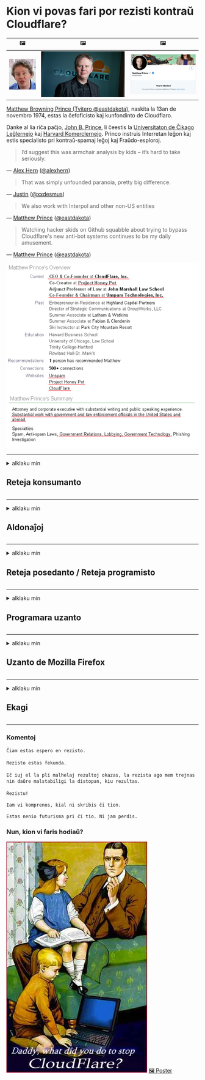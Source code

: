 # Kion vi povas fari por rezisti kontraŭ Cloudflare?

| 🖼 | 🖼 | 🖼 |
| --- | --- | --- |
| ![](../image/matthew_prince_teen.jpg) | ![](../image/matthew_prince.jpg) | ![](../image/blockedbymatthewprince.jpg) |


[Matthew Browning Prince (Tvitero @eastdakota)](https://twitter.com/eastdakota), naskita la 13an de novembro 1974, estas la ĉefoficisto kaj kunfondinto de Cloudflaro.

Danke al lia riĉa paĉjo, [John B. Prince](http://web.archive.org/web/20081002173414/http://www.mufranchisee.com/article/453/), li ĉeestis la [Universitaton de Ĉikago Leĝlernejo](https://en.wikipedia.org/wiki/University_of_Chicago_Law_School) kaj [Harvard Komerclernejo](https://eo.wikipedia.org/wiki/Harvard_Business_School).
Princo instruis Interretan leĝon kaj estis specialisto pri kontraŭ-spamaj leĝoj kaj Fraŭdo-esploroj.


> I’d suggest this was armchair analysis by kids – it’s hard to take seriously.

― [Alex Hern](https://www.theguardian.com/technology/2015/nov/19/cloudflare-accused-by-anonymous-helping-isis) ([@alexhern](https://twitter.com/alexhern))

> That was simply unfounded paranoia, pretty big difference.

― [Justin](https://web.archive.org/web/20200619211926/https://twitter.com/xxdesmus/status/992757936123359233) ([@xxdesmus](https://twitter.com/xxdesmus))

> We also work with Interpol and other non-US entities

― [Matthew Prince](https://twitter.com/eastdakota/status/1203028504184360960) ([@eastdakota](https://twitter.com/eastdakota))

> Watching hacker skids on Github squabble about trying to bypass Cloudflare's new anti-bot systems continues to be my daily amusement.

― [Matthew Prince](https://twitter.com/eastdakota/status/1273277839102656515) ([@eastdakota](https://twitter.com/eastdakota))


![](../image/whoismp.jpg)

---


<details>
<summary>alklaku min

## Reteja konsumanto
</summary>


- Se la retejo kiun vi ŝatas uzas Cloudflare, diru al ili ke ne uzu Cloudflaron.
  - Plorado en sociaj retoj kiel Facebooko, Reddito, Tvitero aŭ Mastodo tute ne diferencas. [Agoj pli laŭtas ol haŝiŝetikedoj.](https://twitter.com/phyzonloop/status/1274132092490862594)
  - Provu kontakti la posedanton de la retejo se vi volas fari vin utila.

[Cloudflare diris](https://github.com/Eloston/ungoogled-chromium/issues/783):
```
Ni rekomendas vin kontakti la administrantojn por la specifaj servoj aŭ retejoj kun kiuj vi havas problemon kaj dividi vian sperton.
```

[Se vi ne petas ĝin, reteja posedanto neniam scias ĉi tiun problemon.](../PEOPLE.md)

![](../image/liberapay.jpg)

[Sukcesa ekzemplo](https://counterpartytalk.org/t/turn-off-cloudflare-on-counterparty-co-plz/164/5).<br>
Ĉu vi havas problemon? [Dividi vian sperton nun.](https://github.com/maraoz/maraoz.github.io/issues/1) Ekzemplo sube.

```
Vi nur helpas kompanian cenzuron kaj neeviteblan gvatadon.
http://crimeflare.eu.org
```

```
Via retpaĝo estas en la ne-privata murita ĝardeno de CloudFlare.
http://crimeflare.eu.org
```

- Prenu iom da tempo por legi la privatecan politikon de retejo.
  - se la retejo uzas Cloudflare aŭ retejo uzas servojn konektitajn al Cloudflare.

Ĝi devas klarigi kio estas la "Cloudflare", kaj peti permeson dividi viajn datumojn kun Cloudflaro. Malsukceso fariĝos rompo de fido kaj la koncerna retejo devas esti evitita.

[Akceptebla privatec-politika ekzemplo estas ĉi tie](https://archive.is/bDlTz) ("Subprocessors" > "Entity Name")

```
Mi legis vian privatecan politikon kaj mi ne povas trovi la vorton "Cloudflare".
Mi rifuzas dividi datumojn kun vi se vi daŭre provizas miajn datumojn al Cloudflare.
http://crimeflare.eu.org
```

Ĉi tio estas ekzemplo de privateca politiko, kiu ne havas la vorton "Cloudflare".
[Liberland Jobs](https://archive.is/daKIr) [privacy policy](https://docsend.com/view/feiwyte):

![](../image/cfwontobey.jpg)

Cloudflare havas sian propran privatecan politikon.
[Cloudflare amas publike riveli privatajn informojn pri homoj.](https://www.reddit.com/r/GamerGhazi/comments/2s64fe/be_wary_reporting_to_cloudflare/)

Jen bona ekzemplo por la aliĝilo de retejo.
Estas sekure diri, nula retejo faras ĉi tion. Ĉu vi fidos ilin?

```
Alklakante "Enskribiĝi por XYZ", vi konsentas pri niaj kondiĉoj de servo kaj privatecdeklaro.
Vi ankaŭ konsentas dividi viajn datumojn kun Cloudflare kaj ankaŭ konsentas pri la privateca deklaro de Cloudflare.
Se Cloudflare likas viajn informojn aŭ ne permesas vin konekti al niaj serviloj, ĝi ne estas nia respondeco. [*]

[ Registriĝu ] [ Mi malkonsentas ]
```
[*] [PEOPLE.md](../PEOPLE.md)


- Provu ne uzi ilian servon. Memoru ke vi estas rigardata de Cloudflare.
  - ["I'm in your TLS, sniffin' your passworz"](../image/iminurtls.jpg)

- Serĉu alian retejon. Estas alternativoj kaj oportunoj en la interreto!

- Konvinku viajn amikojn uzi Tor ĉiutage.
  - Anonimeco estu la normo de la malferma interreto!
  - [Rimarku, ke la Tor-projekto malŝatas ĉi tiun projekton.](../HISTORY.md)

</details>

------

<details>
<summary>alklaku min

## Aldonaĵoj
</summary>

- Se via retumilo estas Firefoxo, Tor-Foliumilo aŭ Ungoogled-Chromiumo uzu unu el ĉi tiuj aldonaĵoj sube.
  - Se vi volas aldoni alian novan aldonaĵon, unue demandu pri ĝi.


| Nomo | Programisto | Subteno | Povas Bloki | Povas Sciigi | Chrome |
| -------- | -------- | -------- | -------- | -------- | -------- |
| [Bloku Cloudflaron MITM-Atakon](../subfiles/addon/bcma.md) | #Addon | [ ? ](http://crimeflare.eu.org/) | **Jes**     | **Jes**     |  **Jes** |
| [Ĉu ligoj estas vundeblaj al MITM-atako?](../subfiles/addon/ismm.md) | #Addon | [ ? ](http://crimeflare.eu.org/) | Ne     | **Jes**     |  **Jes** |
| [Ĉu ĉi tiuj ligoj blokos Tor-uzanton?](../subfiles/addon/isat.md) | #Addon | [ ? ](http://crimeflare.eu.org/) | Ne     | **Jes**     |  **Jes** |
| [Block Cloudflare MITM Attack](https://trac.torproject.org/projects/tor/attachment/ticket/24351/block_cloudflare_mitm_attack-1.0.14.1-an%2Bfx.xpi)<br>[**DELETED BY TOR PROJECT**](../HISTORY.md) | nullius | [ ? ](../tool/block_cloudflare_mitm_fx), [Link](http://crimeflare.eu.org/) | **Jes**     | **Jes**     |  Ne |
| [TPRB](http://sw.nnpaefp7pkadbxxkhz2agtbv2a4g5sgo2fbmv3i7czaua354334uqqad.onion/) | Sw | [ ? ](http://sw.nnpaefp7pkadbxxkhz2agtbv2a4g5sgo2fbmv3i7czaua354334uqqad.onion/) | **Jes**     | **Jes**     |  Ne |
| [Detect Cloudflare](https://addons.mozilla.org/en-US/firefox/addon/detect-cloudflare/) | Frank Otto | [ ? ](https://github.com/traktofon/cf-detect) | Ne     | **Jes**     |  Ne |
| [True Sight](https://addons.mozilla.org/en-US/firefox/addon/detect-cloudflare-plus/) | claustromaniac | [ ? ](https://github.com/claustromaniac/detect-cloudflare-plus) | Ne     | **Jes**     |  Ne |
| [Which Cloudflare datacenter am I visiting?](https://addons.mozilla.org/en-US/firefox/addon/cf-pop/) | 依云 | [ ? ](https://github.com/lilydjwg/cf-pop) | Ne     | **Jes**     |  Ne |
| [My Privacy DNS - Link Details](https://mypdns.org/infrastructure/mypdns-reporter/-/blob/master/client/addon.md#mypdns-link-details) | My Privacy DNS | [ ? ](https://mypdns.org/MypDNS/support/-/issues) | Ne     | **Jes**     |  Ne |


- "Decentraleyes" povas ĉesigi konekton al "CDNJS (Cloudflare)".
  - Ĝi malhelpas multajn petojn atingi retojn, kaj servas lokajn dosierojn por neebligi paĝejojn.
  - La programisto respondis: "[very concerning indeed](https://github.com/Synzvato/decentraleyes/issues/236#issuecomment-352049501)", "[widespread usage severely centralizes the web](https://github.com/Synzvato/decentraleyes/issues/251#issuecomment-366752049)"

- [Vi ankaŭ povas forigi aŭ malfidi Cloudflare-atestilon de via Atestila Aŭtoritato (CA).](https://www.ssl.com/how-to/remove-root-certificate-firefox/)

</details>

------

<details>
<summary>alklaku min

## Reteja posedanto / Reteja programisto
</summary>


![](../image/word_cloudflarefree.jpg)

- Ne uzu Cloudflare-solvon, ni diru.
  - Vi povas fari pli bone ol tio, ĉu ne? [Jen kiel forigi abonojn, planojn, domajnojn aŭ kontojn de Cloudflare.](https://support.cloudflare.com/hc/en-us/articles/200167776-Removing-subscriptions-plans-domains-or-accounts)

| 🖼 | 🖼 |
| --- | --- |
| ![](../image/htmlalertcloudflare.jpg) | ![](../image/htmlalertcloudflare2.jpg) |

- Ĉu vi volas pli da klientoj? Vi scias kion fari. Konsilo estas "super linio".
  - [Saluton, vi skribis "Ni konsideras vian privatecon serioze" sed mi ricevis "Error 403 Forbidden: Anonima Enirejo Ne Permesita".](https://it.slashdot.org/story/19/02/19/0033255/stop-saying-we-take-your-privacy-and-security-seriously) Kial vi blokas Tor aŭ VPN? Kaj kial vi blokas portempajn retpoŝtojn?

![](../image/anonexist.jpg)

- Uzi Cloudflare pliigos ŝancojn de malfunkcio. Vizitantoj ne povas aliri al via retejo se via servilo malŝaltas aŭ Cloudflare malaktivas.
  - [Ĉu vi vere pensis, ke Cloudflare neniam malsupreniras?](https://www.ibtimes.com/cloudflare-down-not-working-sites-producing-504-gateway-timeout-errors-2618008) [Another](https://twitter.com/Jedduff/status/1097875615997399040) [sample](https://twitter.com/search?f=tweets&vertical=default&q=Cloudflare%20is%20having%20problems). [Need more](../PEOPLE.md)?

![](../image/cloudflareinternalerror.jpg)

- Uzi Cloudflare por prokuri vian "API-servon", "programan ĝisdatigan servilon" aŭ "RSS-fluon" damaĝos vian klienton. Kliento vokis vin kaj diris "Mi ne plu povas uzi vian API", kaj vi tute ne scias, kio okazas. Cloudflare povas silente bloki vian klienton. Ĉu vi pensas ke ĝi estas akcepteblo?
  - Estas multaj interreta servo de RSS-legiloj. Kial vi publikigas RSS-fluon, se vi ne permesas al homoj aboni?

![](../image/rssfeedovercf.jpg)

- Ĉu vi bezonas HTTPS-atestilon? Uzu "Let's Encrypt" aŭ simple aĉetu ĝin de CA-kompanio.

- Ĉu vi bezonas DNS-servilon? Ĉu vi ne povas agordi vian propran servilon? Kiel pri ili: [Hurricane Electric Free DNS](https://dns.he.net/), [Dyn.com](https://dyn.com/dns/), [1984 Hosting](https://www.1984hosting.com/), [Afraid.Org (Administranto forigu vian konton se vi uzas Tor)](https://freedns.afraid.org/)
  - [Alternativoj al DNS](../subfiles/alternative/domaindns.md)

- Ĉu vi serĉas gastigan servon? Ĉu senpaga nur? Kiel pri ili: [Onion Service](http://vww6ybal4bd7szmgncyruucpgfkqahzddi37ktceo3ah7ngmcopnpyyd.onion/en/security/network-security/tor/onionservices-best-practices), [Free Web Hosting Area](https://freewha.com/), [Autistici/Inventati Web Site Hosting](https://www.autinv5q6en4gpf4.onion/services/website), [Github Pages](https://pages.github.com/), [Surge](https://surge.sh/)
  - [Alternativoj al Cloudflare](../subfiles/alternative/cloudflare.md)

- Ĉu vi uzas "cloudflare-ipfs.com"? [Ĉu vi scias ke Cloudflare IPFS estas malbona?](../PEOPLE.md)

- Instalu Retejan Aplikan Fajromuron kiel OWASP kaj Fail2Ban en via servilo kaj agordu ĝin ĝuste.
  - Bloki Tor ne estas solvo. Ne punu ĉiujn nur por malgrandaj malbonaj uzantoj.

- Redirekti aŭ malhelpi uzantojn de "Cloudflare Warp" aliri vian retejon. Se vi povas donu kialon.

> IP-listo: "[La nunaj IP-intervaloj de Cloudflare](cloudflare_inc/)"

> A: Nur bloku ilin

```
server {
...
deny 173.245.48.0/20;
deny 103.21.244.0/22;
deny 103.22.200.0/22;
deny 103.31.4.0/22;
deny 141.101.64.0/18;
deny 108.162.192.0/18;
deny 190.93.240.0/20;
deny 188.114.96.0/20;
deny 197.234.240.0/22;
deny 198.41.128.0/17;
deny 162.158.0.0/15;
deny 104.16.0.0/12;
deny 172.64.0.0/13;
deny 131.0.72.0/22;
deny 2400:cb00::/32;
deny 2606:4700::/32;
deny 2803:f800::/32;
deny 2405:b500::/32;
deny 2405:8100::/32;
deny 2a06:98c0::/29;
deny 2c0f:f248::/32;
...
}
```

> B: Alidirekti al averta paĝo

```
http {
...
geo $iscf {
default 0;
173.245.48.0/20 1;
103.21.244.0/22 1;
103.22.200.0/22 1;
103.31.4.0/22 1;
141.101.64.0/18 1;
108.162.192.0/18 1;
190.93.240.0/20 1;
188.114.96.0/20 1;
197.234.240.0/22 1;
198.41.128.0/17 1;
162.158.0.0/15 1;
104.16.0.0/12 1;
172.64.0.0/13 1;
131.0.72.0/22 1;
2400:cb00::/32 1;
2606:4700::/32 1;
2803:f800::/32 1;
2405:b500::/32 1;
2405:8100::/32 1;
2a06:98c0::/29 1;
2c0f:f248::/32 1;
}
...
}

server {
...
if ($iscf) {rewrite ^ https://example.com/cfwsorry.php;}
...
}

<?php
header('HTTP/1.1 406 Not Acceptable');
echo <<<CLOUDFLARED
Thank you for visiting ourwebsite.com!<br />
We are sorry, but we can't serve you because your connection is being intercepted by Cloudflare.<br />
Please read http://crimeflare.eu.org for more information.<br />
CLOUDFLARED;
die();
```

- Starigu Tor cep-servo aŭ I2P-retejon se vi kredas je libereco kaj bonvenigas anonimajn uzantojn.

- Petu konsilon de aliaj duoblaj retejfunkciigistoj de Klaritejo/Tor kaj faru anonimajn amikojn!

</details>

------

<details>
<summary>alklaku min

## Programara uzanto
</summary>


- Discordo uzas CloudFlare. Alternativoj? Ni rekomendas [**Briar** (Android)](https://f-droid.org/en/packages/org.briarproject.briar.android/), [Ricochet (PC)](https://ricochet.im/), [Tox + Tor (Android/PC)](https://tox.chat/download.html)
  - Briar inkluzivas Tor-programaron, do vi ne bezonas instali Orbot.
  - Qwtch-programistoj, "Open Privacy", forigis projekton stop_cloudflare de sia git-servo sen avizo.

- Se vi uzas Debian GNU/Linuxo, aŭ iun ajn derivaĵon, abonu: [bug #831835](https://bugs.debian.org/cgi-bin/bugreport.cgi?bug=831835). Kaj se vi povas, helpu kontroli la flikaĵon, kaj helpu la prizorganton veni al la ĝusta konkludo pri tio, ĉu ĝi devas esti akceptita.

- Ĉiam rekomendu ĉi tiujn retumilojn.

| Nomo | Programisto | Subteno | Komento |
| -------- | -------- | -------- | -------- |
| [Ungoogled-Chromium](https://ungoogled-software.github.io/ungoogled-chromium-binaries/) | Eloston | [ ? ](https://github.com/Eloston/ungoogled-chromium) | PC (Win, Mac, Linux)  _!Tor_ |
| [Bromite](https://www.bromite.org/fdroid) | Bromite | [ ? ](https://github.com/bromite/bromite/issues) | Android  _!Tor_ |
| [Tor Browser](https://www.torproject.org/download/) | Tor Project | [ ? ](https://support.torproject.org/) | PC (Win, Mac, Linux)  _Tor_|
| [Tor Browser Android](https://www.torproject.org/download/) | Tor Project | [ ? ](https://support.torproject.org/) | Android  _Tor_|
| [Onion Browser](https://itunes.apple.com/us/app/onion-browser/id519296448?mt=8) | Mike Tigas | [ ? ](https://github.com/OnionBrowser/OnionBrowser/issues) | Apple iOS  _Tor_|
| [GNU/Icecat](https://www.gnu.org/software/gnuzilla/) | GNU | [ ? ](https://www.gnu.org/software/gnuzilla/) | PC (Linux) |
| [IceCatMobile](https://f-droid.org/en/packages/org.gnu.icecat/) | GNU | [ ? ](https://lists.gnu.org/mailman/listinfo/bug-gnuzilla) | Android |
| [Iridium Browser](https://iridiumbrowser.de/about/) | Iridium | [ ? ](https://github.com/iridium-browser/iridium-browser/) | PC (Win, Mac, Linux, OpenBSD) |


La privateco de alia programaro estas neperfekta. Ĉi tio ne signifas ke Tor-retumilo estas "perfekta".
Estas neniu 100% sekura nek 100% privata en interreto kaj teknologio.

- Ĉu vi ne volas uzi Tor? Vi povas uzi ajnan retumilon kun Tor-demono.
  - [Notu, ke la projekto Tor ne ŝatas ĉi tion.](https://support.torproject.org/tbb/tbb-9/) Uzu Tor-retumilon se vi povas fari tion.
- [Kiel uzi Chromium kun Tor](../subfiles/chromium_tor.md)


Ni parolu pri la privateco de alia programaro.

- [Se vi vere bezonas uzi Firfoxo, elektu "Firefox ESR".](https://www.mozilla.org/en-US/firefox/organizations/)
  - [Firefox - Spyware Watchdog](https://spyware.neocities.org/articles/firefox.html)
  - [Firefox malakceptas liberan parolon, malpermesas liberan parolon](https://web.archive.org/web/20200423010026/https://reclaimthenet.org/firefox-rejects-free-speech-bans-free-speech-commenting-plugin-dissenter-from-its-extensions-gallery/)
  - ["Pli ol 100 malpli da voĉdonoj. Ŝajnas ke peti programan kompanion aliĝi al... programoj estas tro multe nuntempe."](https://old.reddit.com/r/firefox/comments/gutdiw/weve_got_work_to_do_the_mozilla_blog/fslbbb6/)
  - [Kial Fajrovulpo montras al mi sponsoritajn ligojn en mia URL-stango?](https://www.reddit.com/r/firefox/comments/jybx2w/uh_why_is_firefox_showing_me_sponsored_links_in/)
  - [Mozilla - Devil Incarnate](https://digdeeper.neocities.org/ghost/mozilla.html)

- [Memoru, Mozilla uzas Cloudflare-servon.](https://www.robtex.com/dns-lookup/www.mozilla.org) [Ili ankaŭ uzas la servon DNS de Cloudflare en sia produkto.](https://www.theregister.co.uk/2018/03/21/mozilla_testing_dns_encryption/)

- [Mozilla oficiale malakceptis ĉi tiun bileton.](https://bugzilla.mozilla.org/show_bug.cgi?id=1426618)

- ["Firefox Focus" estas ŝerco.](https://github.com/mozilla-mobile/focus-android/issues/1743) [Ili promesis malŝalti telemetrikon sed ili ŝanĝis ĝin.](https://github.com/mozilla-mobile/focus-android/issues/4210)

- [La programisto de PaleMoon/Basilisk amas Cloudflare.](https://github.com/mozilla-mobile/focus-android/issues/1743#issuecomment-345993097)
  - [Arkiva Servilo de PaleMoon hakis kaj disvastigis malware dum 18 monatoj](https://www.reddit.com/r/privacytoolsIO/comments/cc808y/pale_moons_archive_server_hacked_and_spread/)
  - Li ankaŭ malamas Tor-uzantojn - "[Ĝi estu malamika al Tor. Mi pensas ke plej multaj retejoj devas esti malamikaj al Tor konsiderante ĝian ekstreme altan misuzan faktoron.](https://github.com/yacy/yacy_search_server/issues/314#issuecomment-565932097)"

- [Waterfoxo havas severan problemon pri "telefonoj hejme"](https://spyware.neocities.org/articles/waterfox.html)

- [Google Chrome estas spiona programaro.](https://www.gnu.org/proprietary/malware-google.en.html)
  - [Google profilas vian agadon.](https://spyware.neocities.org/articles/chrome.html)

- [SRWare-Iron faras tro multajn telefonojn hejme ligi.](https://spyware.neocities.org/articles/iron.html) Ĝi ankaŭ konektas al google-domajnoj.

- ["Brave Browser" blanka listo spiona kodo de Facebook/Tvitero.](https://www.bleepingcomputer.com/news/security/facebook-twitter-trackers-whitelisted-by-brave-browser/)
  - [Jen pliaj numeroj.](https://spyware.neocities.org/articles/brave.html)
  - [binance affiliate ID](https://twitter.com/cryptonator1337/status/1269594587716374528)

- [Microsoft Edge lasas Facebook kuri Flash-kodon malantaŭ la dorsoj de uzantoj.](https://www.zdnet.com/article/microsoft-edge-lets-facebook-run-flash-code-behind-users-backs/)

- [Vivaldi ne respektas vian privatecon.](https://spyware.neocities.org/articles/vivaldi.html)

- [Opera spiona nivelo: Ekstreme Alta](https://spyware.neocities.org/articles/opera.html)

- Apple iOS: [Vi tute ne uzu iOS, ĉefe ĉar ĝi estas malware.](https://www.gnu.org/proprietary/malware-apple.html)

Sekve ni rekomendas nur supre tabelon. Nenio alia.

</details>

------

<details>
<summary>alklaku min

## Uzanto de Mozilla Firefox
</summary>


- "Firefox Nightly" sendos elpurig-nivelajn informojn al Mozilla-serviloj sen elektebla metodo.
  - [Mozilla-serviloj atendas Cloudflare](https://www.digwebinterface.com/?hostnames=www.mozilla.org%0D%0Amozilla.cloudflare-dns.com&type=&ns=resolver&useresolver=8.8.4.4&nameservers=)

- Eblas malpermesi Fajrovulpon konekti al Mozilla-serviloj.
  - [Gvidilo pri politikaj ŝablonoj de Mozilla](https://github.com/mozilla/policy-templates/blob/master/README.md)
  - Memoru, ke ĉi tiu lertaĵo povus ĉesi funkcii en posta versio, ĉar Mozilla ŝatas blanklistigi sin.
  - Uzu fajroŝirmilon kaj DNS-filtrilon por bloki ilin tute.

"`/distribution/policies.json`"

>     "WebsiteFilter": {
> 		"Block": [
> 		"*://*.mozilla.com/*",
> 		"*://*.mozilla.net/*",
> 		"*://*.mozilla.org/*",
> 		"*://webcompat.com/*",
> 		"*://*.firefox.com/*",
> 		"*://*.thunderbird.net/*",
> 		"*://*.cloudflare.com/*"
> 		]
>     },


- ~~Raporti cimon pri la spurilo de mozilla, dirante al ili ne uzi Cloudflare.~~ Estis cimo-raporto pri bugzilla. Multaj homoj afiŝis sian zorgon, tamen la cimo estis kaŝita de la administranto en 2018.

- Vi povas malŝalti DoH en Fajrovulpo.
  - [Ŝanĝu defaŭltan DNS-provizanton de firefox](../subfiles/change-firefox-dns.md)

![](../image/firefoxdns.jpg)

- [Se vi ŝatus uzi ne-ISP-DNS, pripensu uzi OpenNIC-Tier2-DNS-servon aŭ iujn ajn ne-Cloudflare-DNS-servojn.](https://wiki.opennic.org/start)
![](../image/opennic.jpg)
  - Bloku Cloudflare per DNS. [Crimeflare DNS](../subfiles/service/publicdns.md)

- Vi povas uzi Tor kiel DNS-solvilo. [Se vi ne estas sperta pri Tor, demandu ĉi tie.](https://tor.stackexchange.com/)

> **Kiel?**
> 1. Elŝutu Tor kaj instalu ĝin sur vian komputilon.
> 2. Aldonu ĉi tiun linion al "torrc" dosiero.
> DNSPort 127.0.0.1:53
> 3. Rekomencu Tor.
> 4. Agordu la DNS-servilon de via komputilo al "127.0.0.1".

</details>

------

<details>
<summary>alklaku min

## Ekagi
</summary>


- Rakontu al aliaj ĉirkaŭ vi pri la danĝeroj de Cloudflare.

- [Helpu plibonigi ĉi tiun deponejon.](http://crimeflare.eu.org)
  - Kaj la listoj, la argumentoj kontraŭ ĝi kaj la detaloj.

- [Dokumentu kaj faru tre publika, kie aferoj fuŝas kun Cloudflare (kaj similaj kompanioj), certigante mencii ĉi tiun deponejon kiam vi faras tion](http://crimeflare.eu.org) :)

- Akiru pli da homoj uzantaj Tor defaŭlte, por ke ili povu sperti la retejon laŭ la perspektivo de diversaj mondopartoj.

- Komencu grupojn, en sociaj retoj kaj viandospaco, dediĉitaj al liberigi la mondon de Cloudflare.

- Kie taŭgas, ligu al ĉi tiuj grupoj en ĉi tiu deponejo - ĉi tio povas esti loko por kunordigi laboron kune kiel grupoj.

- [Komencu konejon, kiu povas doni signifan ne kompanian alternativon al Cloudflare.](../subfiles/alternative/cloudflare.md)

- Informu nin pri iuj alternativoj por helpi almenaŭ provizi plurtavolan defendon kontraŭ Cloudflare.

- Se vi estas kliento de Cloudflare, starigu viajn privatecajn agordojn kaj atendu, ke ili malobservu ilin.
  - [Tiam alportu ilin sub kontraŭspamajn / privatajn malobservajn akuzojn.](https://twitter.com/thexpaw/status/1108424723233419264)

- Se vi estas en Usono kaj la koncerna retejo estas banko aŭ librotenisto, provu leĝan premon sub la Leĝo "Gramm-Leach-Bliley", aŭ la Leĝo pri Usonanoj kun Dikapableco kaj raportu al ni kiom longe vi atingos.

- Se la retejo estas registara retejo, provu fari juran premon sub la unua Amendo de la Usona Konstitucio.

- Se vi estas EU-civitano, kontaktu la retejon por sendi viajn personajn informojn laŭ la Ĝenerala Regularo pri Protektado de Datumoj. Se ili rifuzas doni al vi viajn informojn, tio estas malobservo de la leĝo.

- Por kompanioj, kiuj asertas oferti servon en sia retejo, provu raporti ilin kiel "falsajn reklamojn" al organizoj pri protektado de konsumantoj kaj BBB. Cloudflare-retejoj estas servataj de Cloudflare-serviloj.

- [La ITU sugestas en la usona kunteksto, ke Cloudflare komencas sufiĉe grandiĝi, por ke kontraŭtrusta juro estu faligita sur ilin.](https://www.itu.int/en/ITU-T/Workshops-and-Seminars/20181218/Documents/Geoff_Huston_Presentation.pdf)

- Penseblas, ke la GNU GPL-versio 4 povus inkluzivi provizon kontraŭ stokado de fontkodo malantaŭ tia servo, postulante por ĉiuj GPLv4 kaj postaj programoj, ke almenaŭ la fontkodo estu alirebla per rimedo, kiu ne diskriminacias kontraŭ Tor-uzantoj.

- [Se vi uzas Mastodon bonvolu sekvi la konton Mitigator](../subfiles/service/altlink.md).

</details>

------

### Komentoj

```
Ĉiam estas espero en rezisto.

Rezisto estas fekunda.

Eĉ iuj el la pli malhelaj rezultoj okazas, la rezista ago mem trejnas nin daŭre malstabiligi la distopan, kiu rezultas.

Rezistu!
```

```
Iam vi komprenos, kial ni skribis ĉi tion.
```

```
Estas nenio futurisma pri ĉi tio. Ni jam perdis.
```

### Nun, kion vi faris hodiaŭ?


![](../image/stopcf.jpg) [🖼 Poster](../image/poster/README.md)
